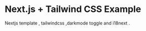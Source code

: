 # Next.js + Tailwind CSS Example

Nextjs template , tailwindcss ,darkmode toggle and i18next .






